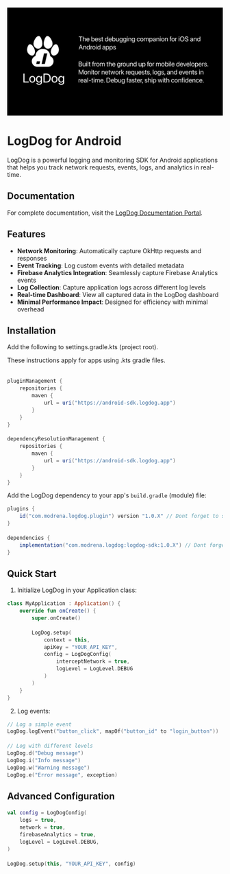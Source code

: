 ![LogDog Feature Graphic](feature-graphic.png)

# LogDog for Android

LogDog is a powerful logging and monitoring SDK for Android applications that helps you track network requests, events, logs, and analytics in real-time.

## Documentation

For complete documentation, visit the [LogDog Documentation Portal](https://docs.logdog.app).

## Features

- **Network Monitoring**: Automatically capture OkHttp requests and responses
- **Event Tracking**: Log custom events with detailed metadata
- **Firebase Analytics Integration**: Seamlessly capture Firebase Analytics events
- **Log Collection**: Capture application logs across different log levels
- **Real-time Dashboard**: View all captured data in the LogDog dashboard
- **Minimal Performance Impact**: Designed for efficiency with minimal overhead

## Installation

Add the following to settings.gradle.kts (project root).

These instructions apply for apps using .kts gradle files.

```gradle

pluginManagement {
    repositories {
        maven {
            url = uri("https://android-sdk.logdog.app")
        }
    }
}

dependencyResolutionManagement {
    repositories {
        maven {
            url = uri("https://android-sdk.logdog.app")
        }
    }
}
```

Add the LogDog dependency to your app's `build.gradle` (module) file:

```gradle
plugins {
    id("com.modrena.logdog.plugin") version "1.0.X" // Dont forget to set the desired version
}

dependencies {
    implementation("com.modrena.logdog:logdog-sdk:1.0.X") // Dont forget to set the desired version
}
```

## Quick Start

1. Initialize LogDog in your Application class:

```kotlin
class MyApplication : Application() {
    override fun onCreate() {
        super.onCreate()
        
        LogDog.setup(
            context = this,
            apiKey = "YOUR_API_KEY",
            config = LogDogConfig(
                interceptNetwork = true,
                logLevel = LogLevel.DEBUG
            )
        )
    }
}
```


2. Log events:

```kotlin
// Log a simple event
LogDog.logEvent("button_click", mapOf("button_id" to "login_button"))

// Log with different levels
LogDog.d("Debug message")
LogDog.i("Info message")
LogDog.w("Warning message")
LogDog.e("Error message", exception)
```

## Advanced Configuration

```kotlin
val config = LogDogConfig(
    logs = true,
    network = true,
    firebaseAnalytics = true,
    logLevel = LogLevel.DEBUG,
)

LogDog.setup(this, "YOUR_API_KEY", config)
```